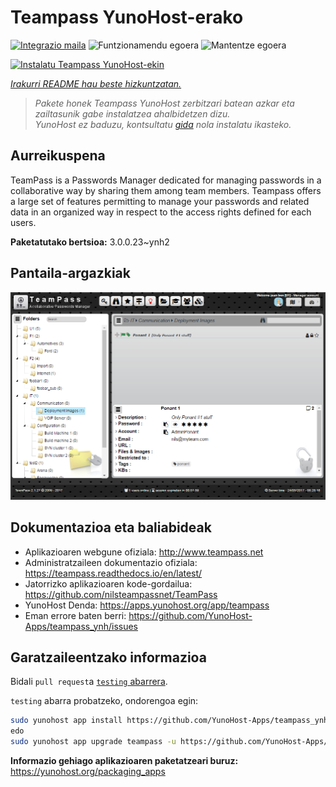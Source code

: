 <!--
Ohart ongi: README hau automatikoki sortu da <https://github.com/YunoHost/apps/tree/master/tools/readme_generator>ri esker
EZ editatu eskuz.
-->

# Teampass YunoHost-erako

[![Integrazio maila](https://dash.yunohost.org/integration/teampass.svg)](https://ci-apps.yunohost.org/ci/apps/teampass/) ![Funtzionamendu egoera](https://ci-apps.yunohost.org/ci/badges/teampass.status.svg) ![Mantentze egoera](https://ci-apps.yunohost.org/ci/badges/teampass.maintain.svg)

[![Instalatu Teampass YunoHost-ekin](https://install-app.yunohost.org/install-with-yunohost.svg)](https://install-app.yunohost.org/?app=teampass)

*[Irakurri README hau beste hizkuntzatan.](./ALL_README.md)*

> *Pakete honek Teampass YunoHost zerbitzari batean azkar eta zailtasunik gabe instalatzea ahalbidetzen dizu.*  
> *YunoHost ez baduzu, kontsultatu [gida](https://yunohost.org/install) nola instalatu ikasteko.*

## Aurreikuspena

TeamPass is a Passwords Manager dedicated for managing passwords in a collaborative way by sharing them among team members.
Teampass offers a large set of features permitting to manage your passwords and related data in an organized way in respect to the access rights defined for each users.


**Paketatutako bertsioa:** 3.0.0.23~ynh2

## Pantaila-argazkiak

![Teampass(r)en pantaila-argazkia](./doc/screenshots/screenshot.png)

## Dokumentazioa eta baliabideak

- Aplikazioaren webgune ofiziala: <http://www.teampass.net>
- Administratzaileen dokumentazio ofiziala: <https://teampass.readthedocs.io/en/latest/>
- Jatorrizko aplikazioaren kode-gordailua: <https://github.com/nilsteampassnet/TeamPass>
- YunoHost Denda: <https://apps.yunohost.org/app/teampass>
- Eman errore baten berri: <https://github.com/YunoHost-Apps/teampass_ynh/issues>

## Garatzaileentzako informazioa

Bidali `pull request`a [`testing` abarrera](https://github.com/YunoHost-Apps/teampass_ynh/tree/testing).

`testing` abarra probatzeko, ondorengoa egin:

```bash
sudo yunohost app install https://github.com/YunoHost-Apps/teampass_ynh/tree/testing --debug
edo
sudo yunohost app upgrade teampass -u https://github.com/YunoHost-Apps/teampass_ynh/tree/testing --debug
```

**Informazio gehiago aplikazioaren paketatzeari buruz:** <https://yunohost.org/packaging_apps>

